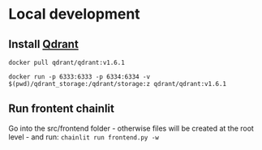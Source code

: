 # Local development

## Install [Qdrant](https://github.com/qdrant/qdrant-client)
`docker pull qdrant/qdrant:v1.6.1`

`docker run -p 6333:6333 -p 6334:6334 -v $(pwd)/qdrant_storage:/qdrant/storage:z qdrant/qdrant:v1.6.1`

## Run frontent chainlit
Go into the src/frontend folder - otherwise files will be created at the root level - and run:
`chainlit run frontend.py -w`
